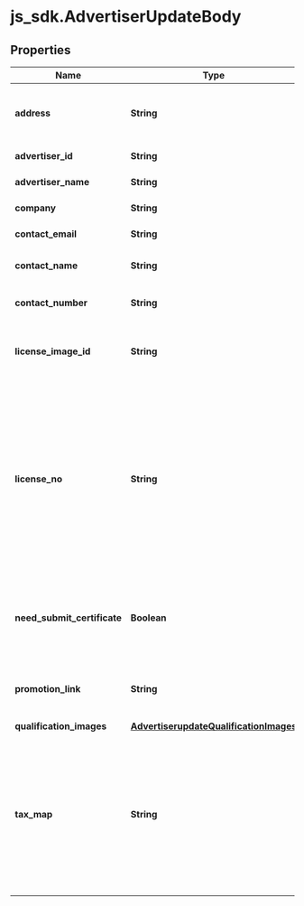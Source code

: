 # js_sdk.AdvertiserUpdateBody

## Properties
Name | Type | Description | Notes
------------ | ------------- | ------------- | -------------
**address** | **String** | Business address that is shown on receipts | [optional] 
**advertiser_id** | **String** | Ad account ID | [required] 
**advertiser_name** | **String** | Ad account name | [optional] 
**company** | **String** | Company name | [optional] 
**contact_email** | **String** | Contact email | [optional] 
**contact_name** | **String** | Name of the contact person | [optional] 
**contact_number** | **String** | Contact phone number | [optional] 
**license_image_id** | **String** | Image ID (&#x60;image_id&#x60;) of the business license | [optional] 
**license_no** | **String** | Business license number. This is required for ad accounts that are registered in the Chinese mainland, Hong Kong, or in countries Brazil and Mexico | [optional] 
**need_submit_certificate** | **Boolean** | Whether you want to submit the new certificate images for review | [optional] 
**promotion_link** | **String** | Promotion link. Length cannot exceed 255 characters | [optional] 
**qualification_images** | [**AdvertiserupdateQualificationImages**](AdvertiserupdateQualificationImages.md) |  | [optional] 
**tax_map** | **String** | Billing and invoicing tax number. Different countries use different tax number fields. France uses &#x60;vat&#x60;, and Brazil uses &#x60;tax_id&#x60; | [optional] 
